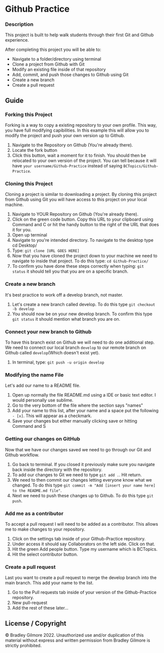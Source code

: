 # Github Practice

### Description

This project is built to help walk students through their first Git and Github experience.

After completing this project you will be able to:

* Navigate to a folder/directory using terminal
* Clone a project from Github with Git
* Modify an existing file inside of that repository
* Add, commit, and push those changes to Github using Git
* Create a new branch
* Create a pull request

## Guide

### Forking this Project

Forking is a way to copy a existing repository to your own profile. This way, you have full modifying capibilities. In this example this will allow you to modify the project and push your own version up to Github.

1. Navigate to the Repository on Github (You're already there).
2. Locate the fork button
3. Click this button, wait a moment for it to finish. You should then be relocated to your own version of the project. You can tell because it will have ```your username/Github-Practice``` instead of saying ```BCTopics/Github-Practice```.

### Cloning this Project

Cloning a project is similar to downloading a project. By cloning this project from Github using Git you will have access to this project on your local machine.

1. Navigate to YOUR Repository on Github (You're already there).
2. Click on the green code button. Copy this URL to your clipboard using Command and C or hit the handy button to the right of the URL that does it for you.
3. Open up terminal
4. Navigate to you're intended directory. To navigate to the desktop type cd Desktop/
5. Type: ```git clone [URL GOES HERE]```
6. Now that you have cloned the project down to your machine we need to navigate to inside that project. To do this type: ```cd Github-Practice/```
7. To confirm you have done these steps correctly when typing: ```git status``` it should tell you that you are on a specific branch.

### Create a new branch

It's best practice to work off a develop branch, not master. 

1. Let's create a new branch called develop. To do this type ```git checkout -b develop```
2. You should now be on your new develop branch. To confirm this type ```git status``` it should mention what branch you are on.

### Connect your new branch to Github

To have this branch exist on Github we will need to do one additional step. We need to connect our local branch ```develop``` to our remote branch on Github called ```develop```(Which doesn't exist yet).

1. In terminal, type: ```git push -u origin develop```

### Modifying the name File

Let's add our name to a README file.

1. Open up normally the file README.md using a IDE or basic text editor. I would personally use sublime.
2. Go to the very bottom of the file where the section says "names"
3. Add your name to this list, after your name and a space put the following ```- [x]```. This will appear as a checkmark.
4. Save your changes but either manually clicking save or hitting Command and S

### Getting our changes on GitHub

Now that we have our changes saved we need to go through our Git and Github workflow.

1. Go back to terminal. If you closed it previously make sure you navigate back inside the directory with the repository.
2. To add our changes to Git we need to type ```git add .```. Hit return.
3. We need to then commit our changes letting everyone know what we changed. To do this type ```git commit -m "Add [insert your name here] to the README.md file"```.
4. Next we need to push these changes up to Github. To do this type ```git push```.

### Add me as a contributor

To accept a pull request I will need to be added as a contributor. This allows me to make changes to your repository.

1. Click on the settings tab inside of your Github-Practice repository.
2. Under access it should say Collaborators on the left side. Click on that.
3. Hit the green Add people button. Type my username which is BCTopics.
4. Hit the select contributor button. 

### Create a pull request

Last you want to create a pull request to merge the develop branch into the main branch. This add your name to the list.

1. Go to the Pull requests tab inside of your version of the Github-Practice repository.
2. New pull-request
3. Add the rest of these later...

## License / Copyright

© Bradley Gilmore 2022. Unauthorized use and/or duplication of this material without express and written permission from Bradley Gilmore is strictly prohibited.
